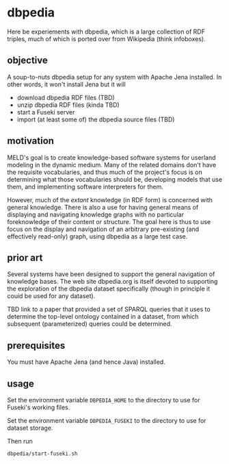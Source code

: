 # dbpedia

Here be experiements with dbpedia, which is a large collection of RDF triples,
much of which is ported over from Wikipedia (think infoboxes).

## objective

A soup-to-nuts dbpedia setup for any system with Apache Jena installed. In other
words, it won't install Jena but it will

- download dbpedia RDF files (TBD)
- unzip dbpedia RDF files (kinda TBD)
- start a Fuseki server
- import (at least some of) the dbpedia source files (TBD)

## motivation

MELD's goal is to create knowledge-based software systems for userland modeling
in the dynamic medium. Many of the related domains don't have the requisite
vocabularies, and thus much of the project's focus is on determining what those
vocabularies should be, developing models that use them, and implementing
software interpreters for them.

However, much of the _extant_ knowledge (in RDF form) is concerned with general
knowledge. There is also a use for having general means of displaying and
navigating knowledge graphs with no particular foreknowledge of their content or
structure. The goal here is thus to use focus on the display and navigation of
an arbitrary pre-existing (and effectively read-only) graph, using dbpedia as a
large test case.

## prior art

Several systems have been designed to support the general navigation of
knowledge bases. The web site dbpedia.org is itself devoted to supporting the
exploration of the dbpedia dataset specifically (though in principle it couid be
used for any dataset).

TBD link to a paper that provided a set of SPARQL queries that it uses to
determine the top-level ontology contained in a dataset, from which subsequent
(parameterized) queries could be determined.

## prerequisites

You must have Apache Jena (and hence Java) installed.

## usage

Set the environment variable `DBPEDIA_HOME` to the directory to use for Fuseki's
working files.

Set the environment variable `DBPEDIA_FUSEKI` to the directory to use for
dataset storage.

Then run

```sh
dbpedia/start-fuseki.sh
```
